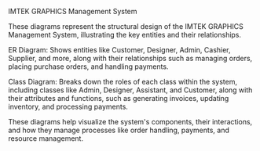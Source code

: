 IMTEK GRAPHICS Management System

These diagrams represent the structural design of the IMTEK GRAPHICS Management System, illustrating the key entities and their relationships.

ER Diagram: Shows entities like Customer, Designer, Admin, Cashier, Supplier, and more, along with their relationships such as managing orders, placing purchase orders, and handling payments.

Class Diagram: Breaks down the roles of each class within the system, including classes like Admin, Designer, Assistant, and Customer, along with their attributes and functions, such as generating invoices, updating inventory, and processing payments.

These diagrams help visualize the system's components, their interactions, and how they manage processes like order handling, payments, and resource management.
